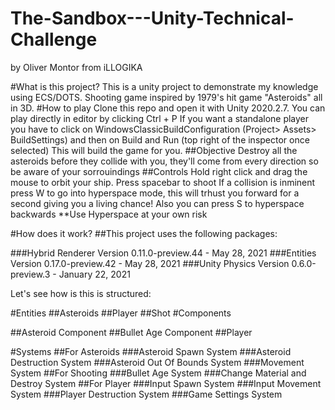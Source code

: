 # The-Sandbox---Unity-Technical-Challenge
by Oliver Montor from iLLOGIKA

#What is this project?
This is a unity project to demonstrate my knowledge using ECS/DOTS.
Shooting game inspired by 1979's hit game "Asteroids" all in 3D. 
#How to play
Clone this repo and open it with Unity 2020.2.7.
You can play directly in editor by clicking Ctrl + P
If you want a standalone player you have to click on WindowsClassicBuildConfiguration (Project> Assets> BuildSettings) and then on Build and Run (top right of the inspector once selected)
This will build the game for you.
##Objective
Destroy all the asteroids before they collide with you, they'll come from every direction so be aware of your sorrouindings
##Controls
Hold right click and drag the mouse to orbit your ship.
Press spacebar to shoot
If a collision is inminent press W to go into hyperspace mode, this will trhust you forward for a second giving you a living chance!
Also you can press S to hyperspace backwards
**Use Hyperspace at your own risk

#How does it work?
##This project uses the following packages:

###Hybrid Renderer Version 0.11.0-preview.44 - May 28, 2021
###Entities Version 0.17.0-preview.42 - May 28, 2021
###Unity Physics Version 0.6.0-preview.3 - January 22, 2021

Let's see how is this is structured:

#Entities
##Asteroids
##Player
##Shot
#Components

##Asteroid Component
##Bullet Age Component
##Player

#Systems
##For Asteroids
###Asteroid Spawn System
###Asteroid Destruction System
###Asteroid Out Of Bounds System
###Movement System
##For Shooting
###Bullet Age System
###Change Material and Destroy System
##For Player
###Input Spawn System
###Input Movement System
###Player Destruction System
###Game Settings System

